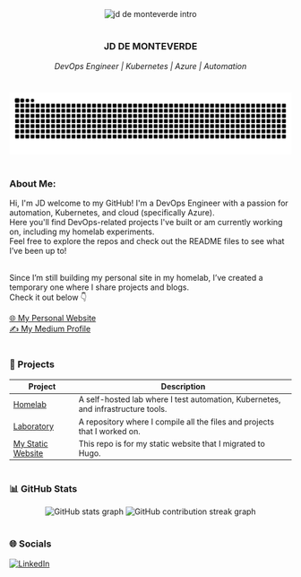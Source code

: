 <div align="center">
  <img src="images/introduction.gif" alt="jd de monteverde intro" />
</div>

# 

<div align="center">
  <h3>JD DE MONTEVERDE</h3>
  <em>DevOps Engineer | Kubernetes | Azure | Automation</em>
</div>

# 
<div align="center">
  <img src="https://raw.githubusercontent.com/blanktorious/blanktorious/output/snake.svg" alt="GitHub contribution snake animation" />
</div>


# <h3>About Me:</h3>
Hi, I'm JD welcome to my GitHub! I'm a DevOps Engineer with a passion for automation, Kubernetes, and cloud (specifically Azure).  
Here you'll find DevOps-related projects I've built or am currently working on, including my homelab experiments.  
Feel free to explore the repos and check out the README files to see what I’ve been up to!<br /><br />

Since I’m still building my personal site in my homelab, I’ve created a temporary one where I share projects and blogs.  
Check it out below 👇

[🌐 My Personal Website](https://jddemonteverde.com)  
[✍️ My Medium Profile](https://jddemonteverde.medium.com)

# <h3>🚀 Projects</h3>
<div align="center">

| Project | Description |
|--------|-------------|
| [Homelab](https://github.com/blanktorious/homelab) | A self-hosted lab where I test automation, Kubernetes, and infrastructure tools. |
| [Laboratory](https://github.com/blanktorious/laboratory) | A repository where I compile all the files and projects that I worked on. |
| [My Static Website](https://github.com/blanktorious/my-tech-website) | This repo is for my static website that I migrated to Hugo. |

</div>

# <h3>📊 GitHub Stats</h3>

<div align="center">
  <img src="https://github-readme-stats.vercel.app/api?username=blanktorious&hide_title=true&hide_rank=true&show_icons=true&include_all_commits=true&count_private=true&disable_animations=false&theme=gotham&hide_border=false" height="150" alt="GitHub stats graph" />
  <img src="https://streak-stats.demolab.com?user=blanktorious&locale=en&mode=daily&theme=gotham&hide_border=false&border_radius=5&date_format=M%20j%5B,%20Y%5D" height="150" alt="GitHub contribution streak graph" />
</div>


# <h3>🌐 Socials</h3>

[![LinkedIn](https://img.shields.io/badge/LinkedIn-%230077B5.svg?logo=linkedin&logoColor=white)](https://linkedin.com/in/jddemonteverde)

